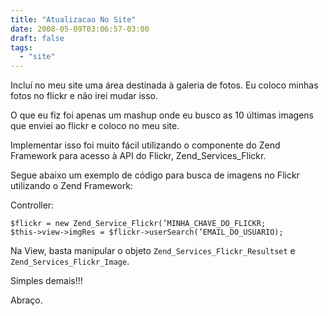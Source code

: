 ```yaml
---
title: "Atualizacao No Site"
date: 2008-05-09T03:06:57-03:00
draft: false
tags:
  - "site"
---
```


Incluí no meu site uma área destinada à galeria de fotos. Eu coloco minhas fotos no flickr e não irei mudar isso.

O que eu fiz foi apenas um mashup onde eu busco as 10 últimas imagens que enviei ao flickr e coloco no meu site.

Implementar isso foi muito fácil utilizando o componente do Zend Framework para acesso à API do Flickr,
Zend_Services_Flickr. 

Segue abaixo um exemplo de código para busca de imagens no Flickr utilizando o Zend Framework:

Controller:

    $flickr = new Zend_Service_Flickr(’MINHA_CHAVE_DO_FLICKR;
    $this->view->imgRes = $flickr->userSearch(’EMAIL_DO_USUARIO);

Na View, basta manipular o objeto `Zend_Services_Flickr_Resultset` e `Zend_Services_Flickr_Image`.

Simples demais!!!

Abraço.
